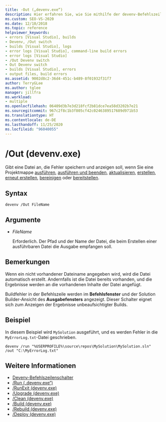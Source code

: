 ```yaml
---
title: -Out („devenv.exe“)
description: Hier erfahren Sie, wie Sie mithilfe der devenv-Befehlszeilenoption „Out“ eine Datei angeben, in der beim Ausführen, Ausführen und Beenden, Aktualisieren, Erstellen, Neuerstellen, Bereinigen oder Bereitstellen einer Projektmappe Fehler gespeichert und angezeigt werden.
ms.custom: SEO-VS-2020
ms.date: 12/10/2018
ms.topic: reference
helpviewer_keywords:
- errors [Visual Studio], builds
- Devenv, /Out switch
- builds [Visual Studio], logs
- error logs [Visual Studio], command-line build errors
- error logs [Visual Studio]
- /Out Devenv switch
- Out Devenv switch
- builds [Visual Studio], errors
- output files, build errors
ms.assetid: 9002d8c2-36d4-451c-b489-8f01932f31f7
author: TerryGLee
ms.author: tglee
manager: jillfra
ms.workload:
- multiple
ms.openlocfilehash: 06409d3b7e3d218fcf2b81dce7ea58d3202b7e21
ms.sourcegitcommit: 967c2f8c1b3f805cf42c0246389517689d971b53
ms.translationtype: HT
ms.contentlocale: de-DE
ms.lasthandoff: 11/25/2020
ms.locfileid: "96040055"
---
```

# <a name="out-devenvexe"></a>/Out (devenv.exe)

Gibt eine Datei an, die Fehler speichern und anzeigen soll, wenn Sie eine Projektmappe [ausführen](run-devenv-exe.md), [ausführen und beenden](runexit-devenv-exe.md), [aktualisieren](upgrade-devenv-exe.md), [erstellen](build-devenv-exe.md), [erneut erstellen](rebuild-devenv-exe.md), [bereinigen](clean-devenv-exe.md) oder [bereitstellen](deploy-devenv-exe.md).

## <a name="syntax"></a>Syntax

```shell
devenv /Out FileName
```

## <a name="arguments"></a>Argumente

- *FileName*

  Erforderlich. Der Pfad und der Name der Datei, die beim Erstellen einer ausführbaren Datei die Ausgabe empfangen soll.

## <a name="remarks"></a>Bemerkungen

Wenn ein nicht vorhandener Dateiname angegeben wird, wird die Datei automatisch erstellt. Andernfalls ist die Datei bereits vorhanden, und die Ergebnisse werden an die vorhandenen Inhalte der Datei angefügt.

Buildfehler in der Befehlszeile werden im **Befehlsfenster** und der Solution Builder-Ansicht des **Ausgabefensters** angezeigt. Dieser Schalter eignet sich zum Anzeigen der Ergebnisse unbeaufsichtigter Builds.

## <a name="example"></a>Beispiel

In diesem Beispiel wird `MySolution` ausgeführt, und es werden Fehler in die `MyErrorLog.txt`-Datei geschrieben.

```shell
devenv /run "%USERPROFILE%\source\repos\MySolution\MySolution.sln" /out "C:\MyErrorLog.txt"
```

## <a name="see-also"></a>Weitere Informationen

- [Devenv-Befehlszeilenschalter](../../ide/reference/devenv-command-line-switches.md)
- [/Run („devenv.exe“)](../../ide/reference/run-devenv-exe.md)
- [/RunExit (devenv.exe)](runexit-devenv-exe.md)
- [/Upgrade (devenv.exe)](upgrade-devenv-exe.md)
- [/Clean (devenv.exe)](clean-devenv-exe.md)
- [/Build (devenv.exe)](../../ide/reference/build-devenv-exe.md)
- [/Rebuild (devenv.exe)](../../ide/reference/rebuild-devenv-exe.md)
- [/Deploy (devenv.exe)](../../ide/reference/deploy-devenv-exe.md)
